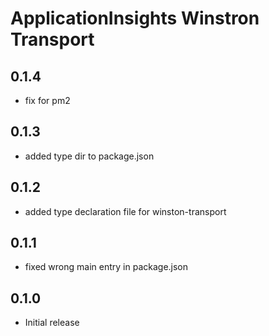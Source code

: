 # ApplicationInsights Winstron Transport

## 0.1.4
- fix for pm2

## 0.1.3
- added type dir to package.json

## 0.1.2
- added type declaration file for winston-transport

## 0.1.1

- fixed wrong main entry in package.json

## 0.1.0

- Initial release
